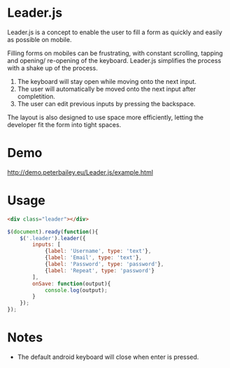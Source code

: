 Leader.js
=========

Leader.js is a concept to enable the user to fill a form as quickly and easily as possible on mobile.

Filling forms on mobiles can be frustrating, with constant scrolling, tapping and opening/ re-opening of the keyboard. Leader.js simplifies the process with a shake up of the process.

1. The keyboard will stay open while moving onto the next input.
2. The user will automatically be moved onto the next input after completition.
3. The user can edit previous inputs by pressing the backspace.

The layout is also designed to use space more efficiently, letting the developer fit the form into tight spaces.

Demo
====

http://demo.peterbailey.eu/Leader.js/example.html

Usage
=====

```html
<div class="leader"></div> 
```

```javascript
$(document).ready(function(){
    $('.leader').leader({
        inputs: [
            {label: 'Username', type: 'text'},
            {label: 'Email', type: 'text'},
            {label: 'Password', type: 'password'},
            {label: 'Repeat', type: 'password'}
        ],
        onSave: function(output){
            console.log(output);
        }
    });
});
```

Notes
=====

- The default android keyboard will close when enter is pressed.
